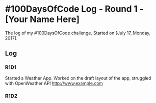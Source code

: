 # #100DaysOfCode Log - Round 1 - [Your Name Here]

The log of my #100DaysOfCode challenge. Started on [July 17, Monday, 2017].

## Log

### R1D1

Started a Weather App. Worked on the draft layout of the app, struggled with OpenWeather API <http://www.example.com>

### R1D2
